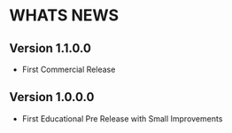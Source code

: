 # WHATS NEWS

## Version 1.1.0.0

- First Commercial Release

## Version 1.0.0.0

- First Educational Pre Release with Small Improvements
